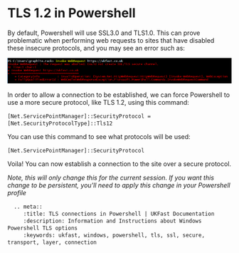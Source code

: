 # TLS 1.2 in Powershell

By default, Powershell will use SSL3.0 and TLS1.0. This can prove problematic when performing web requests to sites that have disabled these insecure protocols, and you may see an error such as:


![TLSError](files/Powershell/PowershellTLSError.PNG)


In order to allow a connection to be established, we can force Powershell to use a more secure protocol, like TLS 1.2, using this command:

```
[Net.ServicePointManager]::SecurityProtocol = [Net.SecurityProtocolType]::Tls12
```

You can use this command to see what protocols will be used:

```
[Net.ServicePointManager]::SecurityProtocol
```

Voila! You can now establish a connection to the site over a secure protocol.

*Note, this will only change this for the current session. If you want this change to be persistent, you'll need to apply this change in your Powershell profile*

```eval_rst
  .. meta::
     :title: TLS connections in Powershell | UKFast Documentation
     :description: Information and Instructions about Windows Powershell TLS options
     :keywords: ukfast, windows, powershell, tls, ssl, secure, transport, layer, connection
